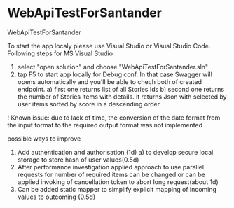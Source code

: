 # WebApiTestForSantander
WebApiTestForSantander


To start the app localy please use Visual Studio or Visual Studio Code. 
Following steps for MS Visual Studio
 1) select "open solution" and choose "WebApiTestForSantander.sln" 
 2) tap F5 to start app locally for Debug conf. In that case Swagger will opens automatically and you'll be able to chech both of created endpoint.
  a) first one returns list of all Stories Ids
  b) second one returns the number of Stories items with details. it returns Json with selected by user items sorted by score in a descending order.

! Known issue: 
 due to lack of time, the conversion of the date format from the input format to the required output format was not implemented

possible ways to improve

1) Add authentication and authorisation (1d)
	a) to develop secure local storage to store hash of user values(0.5d)
2) After performance investigation applied approach to use parallel requests for number of required items can be changed or can be applied invoking of cancellation token to abort long request(about 1d)
3) Can be added static mapper to simplify explicit mapping of incoming values to outcoming (0.5d)


